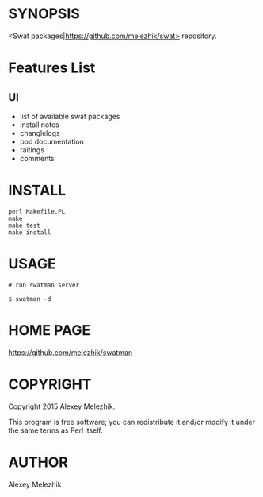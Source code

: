 # SYNOPSIS

<Swat packages|https://github.com/melezhik/swat> repository.

# Features List

## UI

- list of available swat packages
- install notes
- changlelogs
- pod documentation
- raitings
- comments

# INSTALL

    perl Makefile.PL
    make
    make test
    make install

# USAGE

    # run swatman server

    $ swatman -d

# HOME PAGE

https://github.com/melezhik/swatman

# COPYRIGHT

Copyright 2015 Alexey Melezhik.

This program is free software; you can redistribute it and/or modify it under the same terms as Perl itself.

# AUTHOR

Alexey Melezhik
